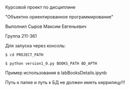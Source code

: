 Курсовой проект по дисциплине 

"Объектно ориентированное программирование"

Выполнил Сыров Максим Евгеньевич

Группа 211-361


Для запуска через консоль:

`$ cd PROJECT_PATH`

`$ python version1_0.py BOOKS_PATH BD_APTH`

Пример использования в labBooksDetails.ipynb

Путь к папке и путь к БД не должен иметь киррилицу!!!
